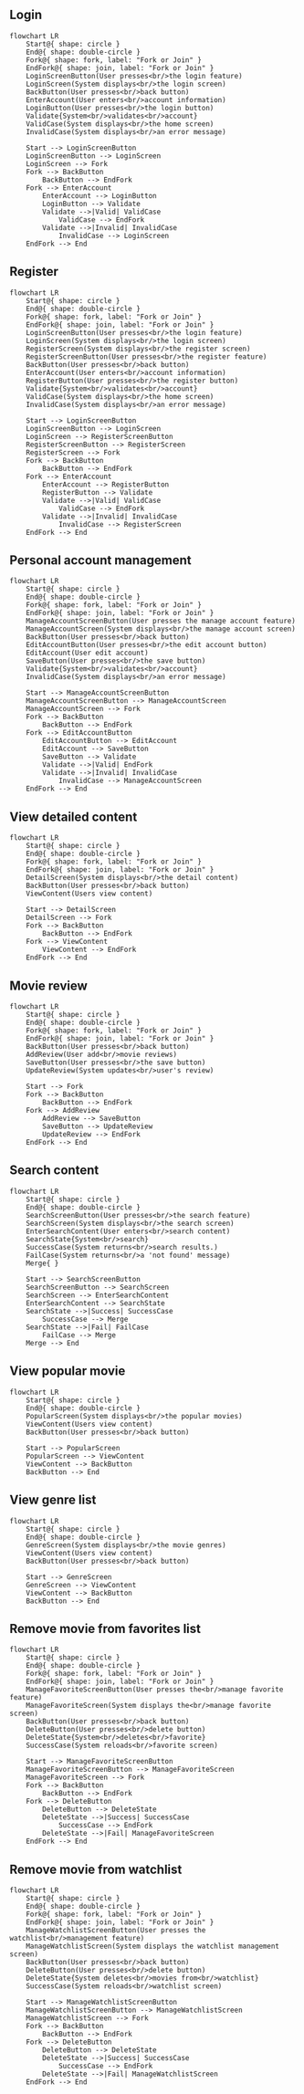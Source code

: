 <!-- ```
%%{init: {"flowchart": {"defaultRenderer": "elk"}} }%%
classDef ActivityStyle fill:#fff,stroke:#000
class Activity ActivityStyle
``` -->

## Login
```mermaid
flowchart LR
    Start@{ shape: circle }
    End@{ shape: double-circle }
    Fork@{ shape: fork, label: "Fork or Join" }
    EndFork@{ shape: join, label: "Fork or Join" }
    LoginScreenButton(User presses<br/>the login feature)
    LoginScreen(System displays<br/>the login screen)
    BackButton(User presses<br/>back button)
    EnterAccount(User enters<br/>account information)
    LoginButton(User presses<br/>the login button)
    Validate{System<br/>validates<br/>account}
    ValidCase(System displays<br/>the home screen)
    InvalidCase(System displays<br/>an error message)

    Start --> LoginScreenButton
    LoginScreenButton --> LoginScreen
    LoginScreen --> Fork
    Fork --> BackButton
        BackButton --> EndFork
    Fork --> EnterAccount
        EnterAccount --> LoginButton
        LoginButton --> Validate
        Validate -->|Valid| ValidCase
            ValidCase --> EndFork
        Validate -->|Invalid| InvalidCase
            InvalidCase --> LoginScreen
    EndFork --> End
```

## Register
```mermaid
flowchart LR
    Start@{ shape: circle }
    End@{ shape: double-circle }
    Fork@{ shape: fork, label: "Fork or Join" }
    EndFork@{ shape: join, label: "Fork or Join" }
    LoginScreenButton(User presses<br/>the login feature)
    LoginScreen(System displays<br/>the login screen)
    RegisterScreen(System displays<br/>the register screen)
    RegisterScreenButton(User presses<br/>the register feature)
    BackButton(User presses<br/>back button)
    EnterAccount(User enters<br/>account information)
    RegisterButton(User presses<br/>the register button)
    Validate{System<br/>validates<br/>account}
    ValidCase(System displays<br/>the home screen)
    InvalidCase(System displays<br/>an error message)

    Start --> LoginScreenButton
    LoginScreenButton --> LoginScreen
    LoginScreen --> RegisterScreenButton
    RegisterScreenButton --> RegisterScreen
    RegisterScreen --> Fork
    Fork --> BackButton
        BackButton --> EndFork
    Fork --> EnterAccount
        EnterAccount --> RegisterButton
        RegisterButton --> Validate
        Validate -->|Valid| ValidCase
            ValidCase --> EndFork
        Validate -->|Invalid| InvalidCase
            InvalidCase --> RegisterScreen
    EndFork --> End
```

## Personal account management
```mermaid
flowchart LR
    Start@{ shape: circle }
    End@{ shape: double-circle }
    Fork@{ shape: fork, label: "Fork or Join" }
    EndFork@{ shape: join, label: "Fork or Join" }
    ManageAccountScreenButton(User presses the manage account feature)
    ManageAccountScreen(System displays<br/>the manage account screen)
    BackButton(User presses<br/>back button)
    EditAccountButton(User presses<br/>the edit account button)
    EditAccount(User edit account)
    SaveButton(User presses<br/>the save button)
    Validate{System<br/>validates<br/>account}
    InvalidCase(System displays<br/>an error message)

    Start --> ManageAccountScreenButton
    ManageAccountScreenButton --> ManageAccountScreen
    ManageAccountScreen --> Fork
    Fork --> BackButton
        BackButton --> EndFork
    Fork --> EditAccountButton
        EditAccountButton --> EditAccount
        EditAccount --> SaveButton
        SaveButton --> Validate
        Validate -->|Valid| EndFork
        Validate -->|Invalid| InvalidCase
            InvalidCase --> ManageAccountScreen
    EndFork --> End
```

## View detailed content
```mermaid
flowchart LR
    Start@{ shape: circle }
    End@{ shape: double-circle }
    Fork@{ shape: fork, label: "Fork or Join" }
    EndFork@{ shape: join, label: "Fork or Join" }
    DetailScreen(System displays<br/>the detail content)
    BackButton(User presses<br/>back button)
    ViewContent(Users view content)

    Start --> DetailScreen
    DetailScreen --> Fork
    Fork --> BackButton
        BackButton --> EndFork
    Fork --> ViewContent
        ViewContent --> EndFork
    EndFork --> End
```

## Movie review
```mermaid
flowchart LR
    Start@{ shape: circle }
    End@{ shape: double-circle }
    Fork@{ shape: fork, label: "Fork or Join" }
    EndFork@{ shape: join, label: "Fork or Join" }
    BackButton(User presses<br/>back button)
    AddReview(User add<br/>movie reviews)
    SaveButton(User presses<br/>the save button)
    UpdateReview(System updates<br/>user's review)

    Start --> Fork
    Fork --> BackButton
        BackButton --> EndFork
    Fork --> AddReview
        AddReview --> SaveButton
        SaveButton --> UpdateReview
        UpdateReview --> EndFork
    EndFork --> End
```

## Search content
```mermaid
flowchart LR
    Start@{ shape: circle }
    End@{ shape: double-circle }
    SearchScreenButton(User presses<br/>the search feature)
    SearchScreen(System displays<br/>the search screen)
    EnterSearchContent(User enters<br/>search content)
    SearchState{System<br/>search}
    SuccessCase(System returns<br/>search results.)
    FailCase(System returns<br/>a 'not found' message)
    Merge{ }

    Start --> SearchScreenButton
    SearchScreenButton --> SearchScreen
    SearchScreen --> EnterSearchContent
    EnterSearchContent --> SearchState
    SearchState -->|Success| SuccessCase
        SuccessCase --> Merge
    SearchState -->|Fail| FailCase
        FailCase --> Merge
    Merge --> End
```

## View popular movie
```mermaid
flowchart LR
    Start@{ shape: circle }
    End@{ shape: double-circle }
    PopularScreen(System displays<br/>the popular movies)
    ViewContent(Users view content)
    BackButton(User presses<br/>back button)

    Start --> PopularScreen
    PopularScreen --> ViewContent
    ViewContent --> BackButton
    BackButton --> End
```

## View genre list
```mermaid
flowchart LR
    Start@{ shape: circle }
    End@{ shape: double-circle }
    GenreScreen(System displays<br/>the movie genres)
    ViewContent(Users view content)
    BackButton(User presses<br/>back button)

    Start --> GenreScreen
    GenreScreen --> ViewContent
    ViewContent --> BackButton
    BackButton --> End
```

## Remove movie from favorites list
```mermaid
flowchart LR
    Start@{ shape: circle }
    End@{ shape: double-circle }
    Fork@{ shape: fork, label: "Fork or Join" }
    EndFork@{ shape: join, label: "Fork or Join" }
    ManageFavoriteScreenButton(User presses the<br/>manage favorite feature)
    ManageFavoriteScreen(System displays the<br/>manage favorite screen)
    BackButton(User presses<br/>back button)
    DeleteButton(User presses<br/>delete button)
    DeleteState{System<br/>deletes<br/>favorite}
    SuccessCase(System reloads<br/>favorite screen)

    Start --> ManageFavoriteScreenButton
    ManageFavoriteScreenButton --> ManageFavoriteScreen
    ManageFavoriteScreen --> Fork
    Fork --> BackButton
        BackButton --> EndFork
    Fork --> DeleteButton
        DeleteButton --> DeleteState
        DeleteState -->|Success| SuccessCase
            SuccessCase --> EndFork
        DeleteState -->|Fail| ManageFavoriteScreen
    EndFork --> End
```

## Remove movie from watchlist
```mermaid
flowchart LR
    Start@{ shape: circle }
    End@{ shape: double-circle }
    Fork@{ shape: fork, label: "Fork or Join" }
    EndFork@{ shape: join, label: "Fork or Join" }
    ManageWatchlistScreenButton(User presses the watchlist<br/>management feature)
    ManageWatchlistScreen(System displays the watchlist management screen)
    BackButton(User presses<br/>back button)
    DeleteButton(User presses<br/>delete button)
    DeleteState{System deletes<br/>movies from<br/>watchlist}
    SuccessCase(System reloads<br/>watchlist screen)

    Start --> ManageWatchlistScreenButton
    ManageWatchlistScreenButton --> ManageWatchlistScreen
    ManageWatchlistScreen --> Fork
    Fork --> BackButton
        BackButton --> EndFork
    Fork --> DeleteButton
        DeleteButton --> DeleteState
        DeleteState -->|Success| SuccessCase
            SuccessCase --> EndFork
        DeleteState -->|Fail| ManageWatchlistScreen
    EndFork --> End
```
